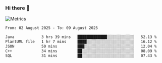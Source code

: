 ### Hi there 👋

![Metrics](https://github.com/radoapx/radoapx/blob/main/github-metrics.svg)

<!--START_SECTION:waka-->

```txt
From: 02 August 2025 - To: 09 August 2025

Java            3 hrs 39 mins   █████████████░░░░░░░░░░░░   52.13 %
PlantUML file   1 hr 7 mins     ████░░░░░░░░░░░░░░░░░░░░░   16.12 %
JSON            50 mins         ███░░░░░░░░░░░░░░░░░░░░░░   12.04 %
C++             34 mins         ██░░░░░░░░░░░░░░░░░░░░░░░   08.09 %
SQL             31 mins         ██░░░░░░░░░░░░░░░░░░░░░░░   07.43 %
```

<!--END_SECTION:waka-->

<!--
**radoapx/radoapx** is a ✨ _special_ ✨ repository because its `README.md` (this file) appears on your GitHub profile.

Here are some ideas to get you started:

- 🔭 I’m currently working on ...
- 🌱 I’m currently learning ...
- 👯 I’m looking to collaborate on ...
- 🤔 I’m looking for help with ...
- 💬 Ask me about ...
- 📫 How to reach me: ...
- 😄 Pronouns: ...
- ⚡ Fun fact: ...
-->
